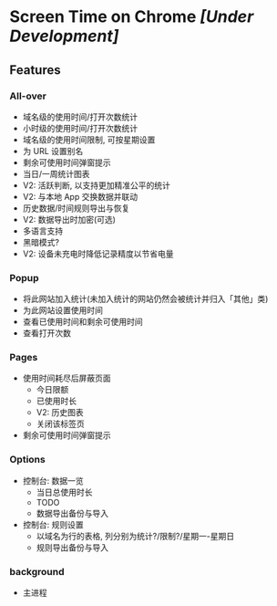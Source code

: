 # Screen Time on Chrome *[Under Development]*

## Features
### All-over
* 域名级的使用时间/打开次数统计
* 小时级的使用时间/打开次数统计
* 域名级的使用时间限制, 可按星期设置
* 为 URL 设置别名
* 剩余可使用时间弹窗提示
* 当日/一周统计图表
* V2: 活跃判断, 以支持更加精准公平的统计
* V2: 与本地 App 交换数据并联动
* 历史数据/时间规则导出与恢复
* V2: 数据导出时加密(可选)
* 多语言支持
* 黑暗模式?
* V2: 设备未充电时降低记录精度以节省电量

### Popup
* 将此网站加入统计(未加入统计的网站仍然会被统计并归入「其他」类)
* 为此网站设置使用时间
* 查看已使用时间和剩余可使用时间
* 查看打开次数

### Pages
* 使用时间耗尽后屏蔽页面
  * 今日限额
  * 已使用时长
  * V2: 历史图表
  * 关闭该标签页
* 剩余可使用时间弹窗提示

### Options
* 控制台: 数据一览
  * 当日总使用时长
  * TODO
  * 数据导出备份与导入
* 控制台: 规则设置
  + 以域名为行的表格, 列分别为统计?/限制?/星期一-星期日
  * 规则导出备份与导入

### background
* 主进程
